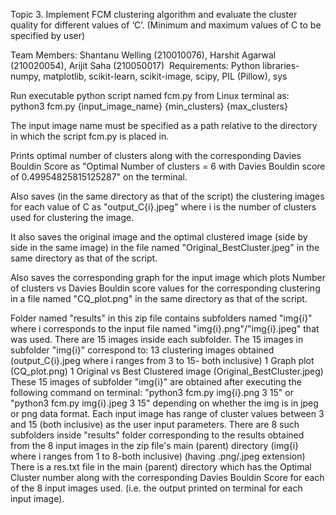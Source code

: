 Topic 3. Implement FCM clustering algorithm and evaluate the cluster quality for different values of ‘C’. (Minimum and maximum values of C to be specified by user) 

Team Members: Shantanu Welling (210010076), Harshit Agarwal (210020054), Arijit Saha (210050017)
​
Requirements: Python libraries- numpy, matplotlib, scikit-learn, scikit-image, scipy, PIL (Pillow), sys

Run executable python script named fcm.py from Linux terminal as:
python3 fcm.py {input_image_name} {min_clusters} {max_clusters}

The input image name must be specified as a path relative to the directory in which the script fcm.py is placed in.

Prints optimal number of clusters along with the corresponding Davies Bouldin Score as "Optimal Number of clusters = 6 with Davies Bouldin score of 0.49954825815125287" on the terminal. 

Also saves (in the same directory as that of the script) the clustering images for each value of C as "output_C{i}.jpeg" where i is the number of clusters used for clustering the image. 

It also saves the original image and the optimal clustered image (side by side in the same image) in the file named "Original_BestCluster.jpeg" in the same directory as that of the script.

Also saves the corresponding graph for the input image which plots Number of clusters vs Davies Bouldin score values for the corresponding clustering in a file named "CQ_plot.png" in the same directory as that of the script.

Folder named "results" in this zip file contains subfolders named "img{i}" where i corresponds to the input file named "img{i}.png"/"img{i}.jpeg" that was used. There are 15 images inside each subfolder.
The 15 images in subfolder "img{i}" correspond to:
13 clustering images obtained (output_C{i}.jpeg where i ranges from 3 to 15- both inclusive)
1 Graph plot (CQ_plot.png)
1 Original vs Best Clustered image (Original_BestCluster.jpeg)
These 15 images of subfolder "img{i}" are obtained after executing the following command on terminal:
"python3 fcm.py img{i}.png 3 15" or "python3 fcm.py img{i}.jpeg 3 15" depending on whether the img is in jpeg or png data format. Each input image has range of cluster values between 3 and 15 (both inclusive) as the user input parameters.
There are 8 such subfolders inside "results" folder corresponding to the results obtained from the 8 input images in the zip file's main (parent) directory (img{i} where i ranges from 1 to 8-both inclusive) (having .png/.jpeg extension)
There is a res.txt file in the main (parent) directory which has the Optimal Cluster number along with the corresponding Davies Bouldin Score for each of the 8 input images used. (i.e. the output printed on terminal for each input image).
